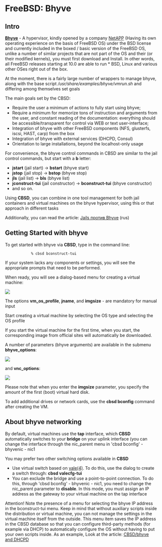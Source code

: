 # FreeBSD: Bhyve

## Intro

[**Bhyve**](http://www.freebsd.org/cgi/man.cgi?query=bhyve&sektion=8) \- A hypervisor, kindly opened by a company [NetAPP](http://www.netapp.com/us/) (Having its own operating experience on the basis of FreeBSD OS) under the BSD license and currently included in the boxed / basic version of the FreeBSD OS, unlike a number of similar projects that are not part of the OS and their (or their modified kernels), you must first download and Install. In other words, all FreeBSD releases starting at 10.0 are able to run \* BSD, Linux and various other OSes right out of the box.

At the moment, there is a fairly large number of wrappers to manage bhyve, along with the base script _/usr/share/examples/bhyve/vmrun.sh_ and differing among themselves set goals

The main goals set by the CBSD:

- Require the user a minimum of actions to fully start using bhyve;
- Require a minimum for memorize tons of instruction and arguments from the user, and constant reading of the documentation: everything should be accessible/transparent for control via WEB or text user-interface;
- Integration of bhyve with other FreeBSD components (NFS, glusterfs, iscsi, HAST, carp) from the box
- Integration of bhyve with external services (DHCPD, Consul)
- Orientation to large installations, beyond the localhost-only usage

For convenience, the bhyve control commands in CBSD are similar to the jail control commands, but start with a **b** letter:

- **jstart** (jail start) -> **bstart** (bhyve start)
- **jstop** (jail stop) -> **bstop** (bhyve stop)
- **jls** (jail list) -> **bls** (bhyve list)
- **jconstruct-tui** (jail constructor) -> **bconstruct-tui** (bhyve constructor)
- and so on.

Using **CBSD**, you can combine in one tool management for both jail containers and virtual machines on the bhyve hypervisor, using this or that approach in different tasks

Additionally, you can read the article: [Jails против Bhyve](http://www.bsdstore.ru/ru/articles/bhyve_vs_jails.html) (rus)

## Getting Started with bhyve

To get started with bhyve via **CBSD**, type in the command line:

```
			% cbsd bconstruct-tui

```

If your system lacks any components or settings, you will see the appropriate prompts that need to be performed.

When ready, you will see a dialog-based menu for creating a virtual machine:

![](http://www.bsdstore.ru/img/bconstruct-tui1.png)

The options **vm\_os\_profile**, **jname**, and **imgsize** \- are mandatory for manual input

Start creating a virtual machine by selecting the OS type and selecting the OS profile

If you start the virtual machine for the first time, when you start, the corresponding image from official sites will automatically be downloaded.

A number of parameters (bhyve arguments) are available in the submenu **bhyve\_options**:

![](http://www.bsdstore.ru/img/bconstruct-tui2.png)

and **vnc\_options**:

![](http://www.bsdstore.ru/img/bconstruct-tui3.png)

Please note that when you enter the **imgsize** parameter, you specify the amount of the first (boot) virtual hard disk.

To add additional drives or network cards, use the **cbsd bconfig** command after creating the VM.

## About bhyve networking

By default, virtual machines use the **tap** interface, which **CBSD** automatically switches to your **bridge** on your uplink interface (you can change the interface through the nic\_parent menu in 'cbsd bconfig' - bhyvenic - nic1

You may prefer two other switching options available in **CBSD**

- Use virtual switch based on [vale(4)](http://man.freebsd.org/vale/4). To do this, use the dialog to create a switch through: **cbsd valecfg-tui**
- You can exclude the bridge and use a point-to-point connection. To do this, through 'cbsd bconfig' - bhyvenic - nic1, you need to change the nic\_parent parameter to **disable**. In this mode, you must assign an IP address as the gateway to your virtual machine on the tap interface

Attention! Note the presence of a menu for selecting the bhyve IP address in the bconstruct-tui menu. Keep in mind that without auxiliary scripts inside the distribution or virtual machine, you can not manage the settings in the virtual machine itself from the outside.
This menu item saves the IP address in the CBSD database so that you can configure third-party methods (for example via DHCP) to automatically configure the OS without having to put your own scripts inside. As an example,
Look at the article: [CBSD/bhyve and DHCPD](http://www.bsdstore.ru/en/articles/cbsd_vm_hook_dhcpd.html)

